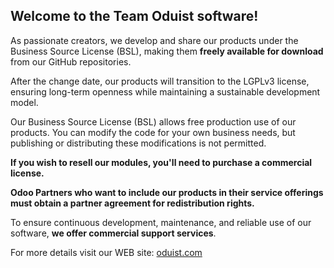 ## Welcome to the Team Oduist software!

As passionate creators, we develop and share our products under the Business Source License (BSL),
making them **freely available for download** from our GitHub repositories.

After the change date, our products will transition to the LGPLv3 license, ensuring long-term openness while maintaining a sustainable development model.

Our Business Source License (BSL) allows free production use of our products.
You can modify the code for your own business needs, but publishing or distributing these modifications is not permitted.

**If you wish to resell our modules, you'll need to purchase a commercial license.**

**Odoo Partners who want to include our products in their service offerings must obtain a partner agreement for redistribution rights.** 

To ensure continuous development, maintenance, and reliable use of our software, **we offer commercial support services**.

For more details visit our WEB site: [oduist.com](https://oduist.com)
